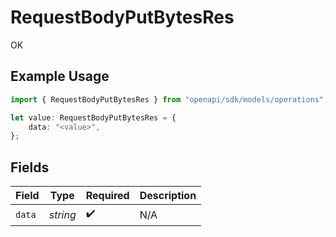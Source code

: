 # RequestBodyPutBytesRes

OK

## Example Usage

```typescript
import { RequestBodyPutBytesRes } from "openapi/sdk/models/operations";

let value: RequestBodyPutBytesRes = {
    data: "<value>",
};
```

## Fields

| Field              | Type               | Required           | Description        |
| ------------------ | ------------------ | ------------------ | ------------------ |
| `data`             | *string*           | :heavy_check_mark: | N/A                |